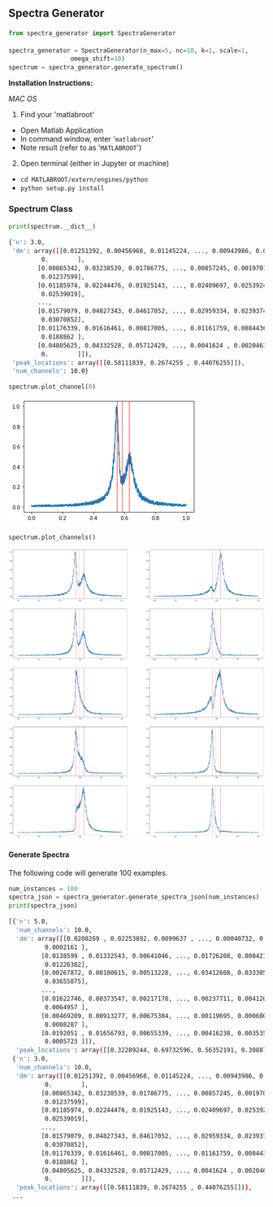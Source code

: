 ## Spectra Generator

```python
from spectra_generator import SpectraGenerator

spectra_generator = SpectraGenerator(n_max=5, nc=10, k=1, scale=1,
                 omega_shift=10)
spectrum = spectra_generator.generate_spectrum()
```

**Installation Instructions:**

*MAC OS*
1. Find your 'matlabroot'
  - Open Matlab Application
  - In command window, enter '`matlabroot`'
  - Note result (refer to as '`MATLABROOT`')
2. Open terminal (either in Jupyter or machine)
  - `cd MATLABROOT/extern/engines/python`
  - `python setup.py install`

### Spectrum Class
```python
print(spectrum.__dict__)
```
```bash
{'n': 3.0,
 'dm': array([[0.01251392, 0.00456968, 0.01145224, ..., 0.00943986, 0.00319595,
         0.        ],
        [0.00865342, 0.03238539, 0.01786775, ..., 0.00857245, 0.00197015,
         0.01237599],
        [0.01185974, 0.02244476, 0.01925143, ..., 0.02409697, 0.02539242,
         0.02539019],
        ...,
        [0.01579079, 0.04827343, 0.04617052, ..., 0.02959334, 0.02393742,
         0.03070852],
        [0.01176339, 0.01616461, 0.00817005, ..., 0.01161759, 0.00844369,
         0.0188862 ],
        [0.04805625, 0.04332528, 0.05712429, ..., 0.0041624 , 0.00204632,
         0.        ]]),
 'peak_locations': array([[0.58111839, 0.2674255 , 0.44076255]]),
 'num_channels': 10.0}
```

```python
spectrum.plot_channel(0)
```
![Alt Text](imgs/plot_channel.png)

```python
spectrum.plot_channels()
```
![Alt Text](imgs/plot_channels.png)


#### Generate Spectra
The following code will generate 100 examples.
```python
num_instances = 100
spectra_json = spectra_generator.generate_spectra_json(num_instances)
print(spectra_json)
```
```bash
[{'n': 5.0,
  'num_channels': 10.0,
  'dm': array([[0.0208269 , 0.02253892, 0.0099637 , ..., 0.00040732, 0.00389147,
          0.0002161 ],
         [0.0138599 , 0.01332543, 0.00641046, ..., 0.01726208, 0.00842159,
          0.01226382],
         [0.00267872, 0.00100615, 0.00513228, ..., 0.03412608, 0.03330579,
          0.03655875],
         ...,
         [0.01622746, 0.00373547, 0.00217178, ..., 0.00237711, 0.00412067,
          0.0064957 ],
         [0.00469209, 0.00913277, 0.00675304, ..., 0.00119695, 0.00060038,
          0.0008287 ],
         [0.0192051 , 0.01656793, 0.00655339, ..., 0.00416238, 0.00353598,
          0.0005723 ]]),
  'peak_locations': array([[0.32289244, 0.69732596, 0.56352191, 0.30887174, 0.39503351]])},
 {'n': 3.0,
  'num_channels': 10.0,
  'dm': array([[0.01251392, 0.00456968, 0.01145224, ..., 0.00943986, 0.00319595,
          0.        ],
         [0.00865342, 0.03238539, 0.01786775, ..., 0.00857245, 0.00197015,
          0.01237599],
         [0.01185974, 0.02244476, 0.01925143, ..., 0.02409697, 0.02539242,
          0.02539019],
         ...,
         [0.01579079, 0.04827343, 0.04617052, ..., 0.02959334, 0.02393742,
          0.03070852],
         [0.01176339, 0.01616461, 0.00817005, ..., 0.01161759, 0.00844369,
          0.0188862 ],
         [0.04805625, 0.04332528, 0.05712429, ..., 0.0041624 , 0.00204632,
          0.        ]]),
  'peak_locations': array([[0.58111839, 0.2674255 , 0.44076255]])},
 ...
```
